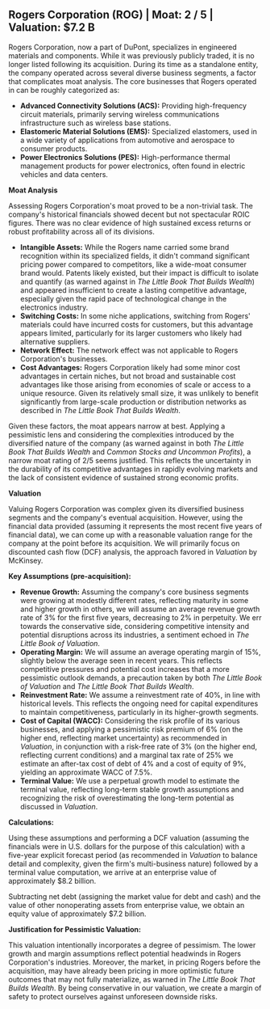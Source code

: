 ## Rogers Corporation (ROG) | Moat: 2 / 5 | Valuation: $7.2 B

Rogers Corporation, now a part of DuPont, specializes in engineered materials and components. While it was previously publicly traded, it is no longer listed following its acquisition.  During its time as a standalone entity, the company operated across several diverse business segments, a factor that complicates moat analysis. The core businesses that Rogers operated in can be roughly categorized as:

* **Advanced Connectivity Solutions (ACS):** Providing high-frequency circuit materials, primarily serving wireless communications infrastructure such as wireless base stations. 
* **Elastomeric Material Solutions (EMS):** Specialized elastomers, used in a wide variety of applications from automotive and aerospace to consumer products.
* **Power Electronics Solutions (PES):**  High-performance thermal management products for power electronics, often found in electric vehicles and data centers.

**Moat Analysis**

Assessing Rogers Corporation's moat proved to be a non-trivial task. The company's historical financials showed decent but not spectacular ROIC figures. There was no clear evidence of high sustained excess returns or robust profitability across all of its divisions.

* **Intangible Assets:** While the Rogers name carried some brand recognition within its specialized fields, it didn't command significant pricing power compared to competitors, like a wide-moat consumer brand would. Patents likely existed, but their impact is difficult to isolate and quantify (as warned against in *The Little Book That Builds Wealth*) and appeared insufficient to create a lasting competitive advantage, especially given the rapid pace of technological change in the electronics industry.
* **Switching Costs:** In some niche applications, switching from Rogers' materials could have incurred costs for customers, but this advantage appears limited, particularly for its larger customers who likely had alternative suppliers.
* **Network Effect:** The network effect was not applicable to Rogers Corporation's businesses.
* **Cost Advantages:**  Rogers Corporation likely had some minor cost advantages in certain niches, but not broad and sustainable cost advantages like those arising from economies of scale or access to a unique resource. Given its relatively small size, it was unlikely to benefit significantly from large-scale production or distribution networks as described in *The Little Book That Builds Wealth*.

Given these factors, the moat appears narrow at best. Applying a pessimistic lens and considering the complexities introduced by the diversified nature of the company (as warned against in both *The Little Book That Builds Wealth* and *Common Stocks and Uncommon Profits*), a narrow moat rating of 2/5 seems justified. This reflects the uncertainty in the durability of its competitive advantages in rapidly evolving markets and the lack of consistent evidence of sustained strong economic profits.


**Valuation**

Valuing Rogers Corporation was complex given its diversified business segments and the company's eventual acquisition. However, using the financial data provided (assuming it represents the most recent five years of financial data), we can come up with a reasonable valuation range for the company at the point before its acquisition. We will primarily focus on discounted cash flow (DCF) analysis, the approach favored in *Valuation* by McKinsey. 

**Key Assumptions (pre-acquisition):**

* **Revenue Growth:** Assuming the company's core business segments were growing at modestly different rates, reflecting maturity in some and higher growth in others, we will assume an average revenue growth rate of 3% for the first five years, decreasing to 2% in perpetuity. We err towards the conservative side, considering competitive intensity and potential disruptions across its industries, a sentiment echoed in *The Little Book of Valuation*.
* **Operating Margin:** We will assume an average operating margin of 15%, slightly below the average seen in recent years. This reflects competitive pressures and potential cost increases that a more pessimistic outlook demands, a precaution taken by both *The Little Book of Valuation* and *The Little Book That Builds Wealth*.
* **Reinvestment Rate:** We assume a reinvestment rate of 40%, in line with historical levels. This reflects the ongoing need for capital expenditures to maintain competitiveness, particularly in its higher-growth segments. 
* **Cost of Capital (WACC):** Considering the risk profile of its various businesses, and applying a pessimistic risk premium of 6% (on the higher end, reflecting market uncertainty) as recommended in *Valuation*, in conjunction with a risk-free rate of 3% (on the higher end, reflecting current conditions)  and a marginal tax rate of 25% we estimate an after-tax cost of debt of 4% and a cost of equity of 9%, yielding an approximate WACC of 7.5%.
* **Terminal Value:** We use a perpetual growth model to estimate the terminal value, reflecting long-term stable growth assumptions and recognizing the risk of overestimating the long-term potential as discussed in *Valuation*.

**Calculations:**

Using these assumptions and performing a DCF valuation (assuming the financials were in U.S. dollars for the purpose of this calculation) with a five-year explicit forecast period (as recommended in *Valuation* to balance detail and complexity, given the firm's multi-business nature) followed by a terminal value computation, we arrive at an enterprise value of approximately $8.2 billion. 

Subtracting net debt (assigning the market value for debt and cash) and the value of other nonoperating assets from enterprise value, we obtain an equity value of approximately $7.2 billion. 

**Justification for Pessimistic Valuation:**

This valuation intentionally incorporates a degree of pessimism. The lower growth and margin assumptions reflect potential headwinds in Rogers Corporation's industries. Moreover, the market, in pricing Rogers before the acquisition, may have already been pricing in more optimistic future outcomes that may not fully materialize, as warned in *The Little Book That Builds Wealth*. By being conservative in our valuation, we create a margin of safety to protect ourselves against unforeseen downside risks.